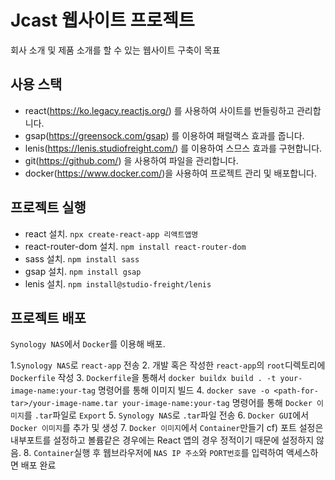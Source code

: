 # Jcast 웹사이트 프로젝트

회사 소개 및 제품 소개를 할 수 있는 웹사이트 구축이 목표

## 사용 스택
- react(https://ko.legacy.reactjs.org/) 를 사용하여 사이트를 번들링하고 관리합니다.
- gsap(https://greensock.com/gsap) 를 이용하여 패럴랙스 효과를 줍니다.
- lenis(https://lenis.studiofreight.com/) 를 이용하여 스므스 효과를 구현합니다.
- git(https://github.com/) 을 사용하여 파일을 관리합니다.
- docker(https://www.docker.com/)을 사용하여 프로젝트 관리 및 배포합니다.

## 프로젝트 실행
- react 설치. `npx create-react-app 리액트앱명`
- react-router-dom 설치. `npm install react-router-dom`
- sass 설치. `npm install sass`
- gsap 설치. `npm install gsap`
- lenis 설치. `npm install@studio-freight/lenis`

## 프로젝트 배포
`Synology NAS`에서 `Docker`를 이용해 배포.

1.`Synology NAS`로 `react-app` 전송
2. 개발 혹은 작성한 `react-app`의 `root`디렉토리에 `Dockerfile` 작성
3. `Dockerfile`을 통해서 `docker buildx build . -t your-image-name:your-tag` 명령어를 통해 이미지 빌드
4. `docker save -o <path-for-tar>/your-image-name.tar your-image-name:your-tag` 명령어를 통해 `Docker 이미지`를 `.tar`파일로 `Export`
5. `Synology NAS`로 `.tar`파일 전송
6. `Docker GUI`에서 `Docker 이미지`를 추가 및 생성
7. `Docker 이미지`에서 `Container`만들기
    cf) 포트 설정은 내부포트를 설정하고 볼륨같은 경우에는 React 앱의 경우 정적이기 때문에 설정하지 않음.
8. `Container`실행 후 웹브라우저에 `NAS IP 주소`와 `PORT번호`를 입력하여 액세스하면 배포 완료
